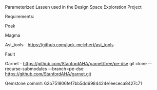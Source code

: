 Parameterized Lassen used in the Design Space Exploration Project


Requirements:

Peak

Magma

Ast_tools - https://github.com/jack-melchert/ast_tools
	
Fault

Garnet - https://github.com/StanfordAHA/garnet/tree/pe-dse
	git clone --recurse-submodules --branch=pe-dse https://github.com/StanfordAHA/garnet.git
	
Gemstone commit: 62b751806fef7bb5dd6984424e1eececa8427c71
